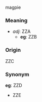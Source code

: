 magpie
### Meaning
+ _adj_: ZZA
    + __eg__: ZZB

### Origin

ZZC

### Synonym

__eg__: ZZD

+ ZZE


